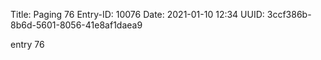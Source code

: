 Title: Paging 76
Entry-ID: 10076
Date: 2021-01-10 12:34
UUID: 3ccf386b-8b6d-5601-8056-41e8af1daea9

entry 76
